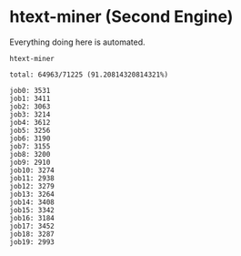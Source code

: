 # htext-miner (Second Engine)

Everything doing here is automated.

```
htext-miner

total: 64963/71225 (91.20814320814321%)

job0: 3531
job1: 3411
job2: 3063
job3: 3214
job4: 3612
job5: 3256
job6: 3190
job7: 3155
job8: 3200
job9: 2910
job10: 3274
job11: 2938
job12: 3279
job13: 3264
job14: 3408
job15: 3342
job16: 3184
job17: 3452
job18: 3287
job19: 2993
```